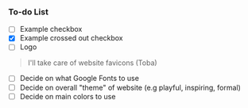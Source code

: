 ### To-do List
- [ ] Example checkbox
- [x] Example crossed out checkbox
- [ ] Logo
> I'll take care of website favicons (Toba)
- [ ] Decide on what Google Fonts to use
- [ ] Decide on overall "theme" of website (e.g playful, inspiring, formal)
- [ ] Decide on main colors to use

